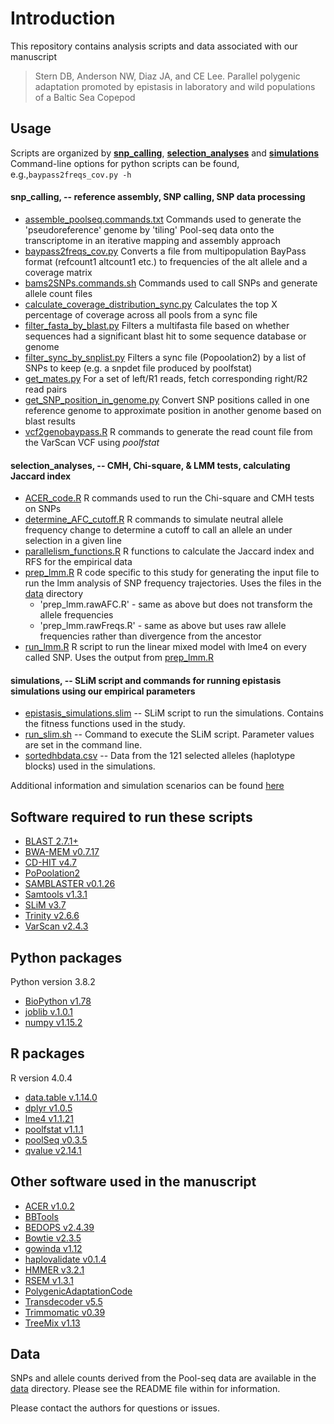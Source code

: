 # Introduction
This repository contains analysis scripts and data associated with our manuscript

> Stern DB, Anderson NW, Diaz JA, and CE Lee. Parallel polygenic adaptation promoted by epistasis in laboratory and wild populations of a Baltic Sea Copepod

## Usage
Scripts are organized by [**snp_calling**](./snp_calling), [**selection_analyses**](./selection_analyses) and [**simulations**](./simulations)  
Command-line options for python scripts can be found, e.g.,`baypass2freqs_cov.py -h`

#### snp_calling, -- reference assembly, SNP calling, SNP data processing
- [assemble_poolseq.commands.txt](./snp_calling/assemble_poolseq.commands.txt) Commands used to generate the 'pseudoreference' genome by 'tiling' Pool-seq data onto the transcriptome in an iterative mapping and assembly approach
- [baypass2freqs_cov.py](./snp_calling/baypass2freqs_cov.py) Converts a file from multipopulation BayPass format (refcount1 altcount1 etc.) to frequencies of the alt allele and a coverage matrix
- [bams2SNPs.commands.sh](./snp_calling/bams2SNPs.commands.sh) Commands used to call SNPs and generate allele count files
- [calculate_coverage_distribution_sync.py](./snp_calling/calculate_coverage_distribution_sync.py) Calculates the top X percentage of coverage across all pools from a sync file
- [filter_fasta_by_blast.py](./snp_calling/filter_fasta_by_blast.py) Filters a multifasta file based on whether sequences had a significant blast hit to some sequence database or genome
- [filter_sync_by_snplist.py](./snp_calling/filter_sync_by_snplist.py) Filters a sync file (Popoolation2) by a list of SNPs to keep (e.g. a snpdet file produced by poolfstat)
- [get_mates.py](./snp_calling/get_mates.py) For a set of left/R1 reads, fetch corresponding right/R2 read pairs
- [get_SNP_position_in_genome.py](./snp_calling/get_SNP_position_in_genome.py) Convert SNP positions called in one reference genome to approximate position in another genome based on blast results
- [vcf2genobaypass.R](./snp_calling/vcf2genobaypass.R) R commands to generate the read count file from the VarScan VCF using *poolfstat*

#### selection_analyses, -- CMH, Chi-square, & LMM tests, calculating Jaccard index
- [ACER_code.R](./selection_analyses/ACER_code.R) R commands used to run the Chi-square and CMH tests on SNPs
- [determine_AFC_cutoff.R](./selection_analyses/determine_AFC_cutoff.R) R commands to simulate neutral allele frequency change to determine a cutoff to call an allele an under selection in a given line
- [parallelism_functions.R](./selection_analyses/parallelism_functions.R) R functions to calculate the Jaccard index and RFS for the empirical data
- [prep_lmm.R](./selection_analyses/prep_lmm.R) R code specific to this study for generating the input file to run the lmm analysis of SNP frequency trajectories. Uses the files in the [data](./data) directory
    * 'prep_lmm.rawAFC.R' - same as above but does not transform the allele frequencies
    * 'prep_lmm.rawFreqs.R' - same as above but uses raw allele frequencies rather than divergence from the ancestor
- [run_lmm.R](./selection_analyses/run_lmm.R) R script to run the linear mixed model with lme4 on every called SNP. Uses the output from [prep_lmm.R](./prep_lmm.R)

#### simulations, -- SLiM script and commands for running epistasis simulations using our empirical parameters  
- [epistasis_simulations.slim](./simulations/epistasis_simulations.slim) -- SLiM script to run the simulations. Contains the fitness functions used in the study.    
- [run_slim.sh](./simulations/run_slim.sh) -- Command to execute the SLiM script. Parameter values are set in the command line.  
- [sortedhbdata.csv](./simulations/sortedhbdata.csv) -- Data from the 121 selected alleles (haplotype blocks) used in the simulations.  

Additional information and simulation scenarios can be found [here](https://github.com/NW-Anderson/EpistasisSim)

## Software required to run these scripts
- [BLAST 2.7.1+](https://ftp.ncbi.nlm.nih.gov/blast/executables/blast+/LATEST/)
- [BWA-MEM v0.7.17](http://bio-bwa.sourceforge.net/bwa.shtml)
- [CD-HIT v4.7](http://weizhongli-lab.org/cd-hit/)
- [PoPoolation2](https://sourceforge.net/p/popoolation2/wiki/Main/)
- [SAMBLASTER v0.1.26](https://github.com/GregoryFaust/samblaster)
- [Samtools v1.3.1](http://www.htslib.org/)
- [SLiM v3.7](https://messerlab.org/slim/)
- [Trinity v2.6.6](https://github.com/trinityrnaseq/trinityrnaseq/wiki)
- [VarScan v2.4.3](http://varscan.sourceforge.net/)

## Python packages
Python version 3.8.2
- [BioPython v1.78](https://biopython.org/)
- [joblib v.1.0.1](https://joblib.readthedocs.io/en/latest/)
- [numpy v1.15.2](https://numpy.org/)

## R packages
R version 4.0.4
- [data.table v.1.14.0](https://cran.r-project.org/web/packages/data.table/vignettes/datatable-intro.html)
- [dplyr v1.0.5](https://dplyr.tidyverse.org/)
- [lme4 v1.1.21](https://cran.r-project.org/web/packages/lme4/lme4.pdf)
- [poolfstat v1.1.1](https://cran.r-project.org/web/packages/poolfstat/poolfstat.pdf)
- [poolSeq v0.3.5](https://github.com/ThomasTaus/poolSeq)
- [qvalue v2.14.1](https://github.com/StoreyLab/qvalue)

## Other software used in the manuscript
- [ACER v1.0.2](https://github.com/MartaPelizzola/ACER)
- [BBTools](https://jgi.doe.gov/data-and-tools/bbtools/)
- [BEDOPS v2.4.39](https://bedops.readthedocs.io/en/latest/)
- [Bowtie v2.3.5](http://bowtie-bio.sourceforge.net/bowtie2/manual.shtml)
- [gowinda v1.12](https://sourceforge.net/p/gowinda/wiki/Main/)
- [haplovalidate v0.1.4](https://github.com/kathrinannaotte/haplovalidate)
- [HMMER v3.2.1](http://hmmer.org/)
- [RSEM v1.3.1](https://deweylab.github.io/RSEM/)
- [PolygenicAdaptationCode](https://github.com/jjberg2/PolygenicAdaptationCode)
- [Transdecoder v5.5](https://github.com/TransDecoder/TransDecoder/wiki)
- [Trimmomatic v0.39](http://www.usadellab.org/cms/?page=trimmomatic)
- [TreeMix v1.13](https://bitbucket.org/nygcresearch/treemix/wiki/Home)

## Data
SNPs and allele counts derived from the Pool-seq data are available in the [data](./data) directory. Please see the README file within for information.

Please contact the authors for questions or issues.
